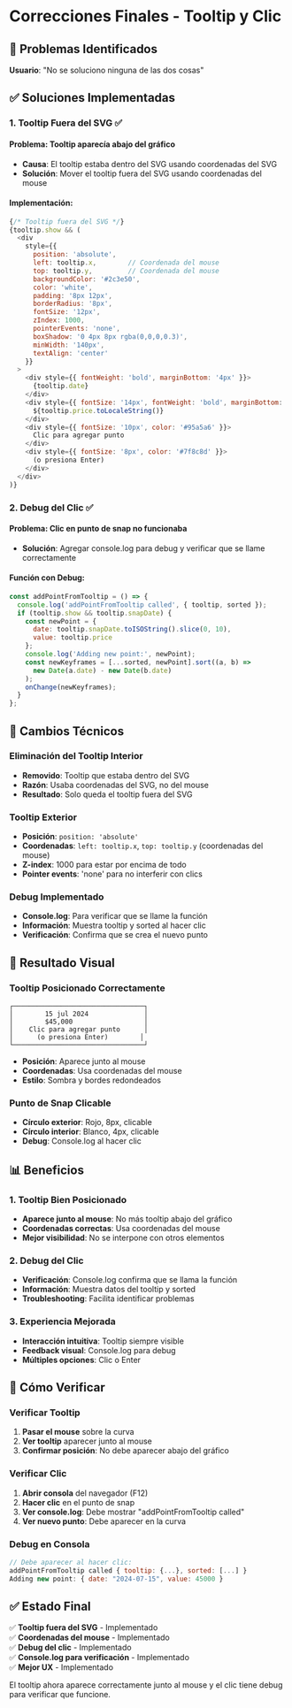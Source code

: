 # Correcciones Finales - Tooltip y Clic

## 🎯 Problemas Identificados

**Usuario**: "No se soluciono ninguna de las dos cosas"

## ✅ Soluciones Implementadas

### 1. **Tooltip Fuera del SVG** ✅

#### **Problema**: Tooltip aparecía abajo del gráfico
- **Causa**: El tooltip estaba dentro del SVG usando coordenadas del SVG
- **Solución**: Mover el tooltip fuera del SVG usando coordenadas del mouse

#### **Implementación**:
```javascript
{/* Tooltip fuera del SVG */}
{tooltip.show && (
  <div
    style={{
      position: 'absolute',
      left: tooltip.x,        // Coordenada del mouse
      top: tooltip.y,         // Coordenada del mouse
      backgroundColor: '#2c3e50',
      color: 'white',
      padding: '8px 12px',
      borderRadius: '8px',
      fontSize: '12px',
      zIndex: 1000,
      pointerEvents: 'none',
      boxShadow: '0 4px 8px rgba(0,0,0,0.3)',
      minWidth: '140px',
      textAlign: 'center'
    }}
  >
    <div style={{ fontWeight: 'bold', marginBottom: '4px' }}>
      {tooltip.date}
    </div>
    <div style={{ fontSize: '14px', fontWeight: 'bold', marginBottom: '4px' }}>
      ${tooltip.price.toLocaleString()}
    </div>
    <div style={{ fontSize: '10px', color: '#95a5a6' }}>
      Clic para agregar punto
    </div>
    <div style={{ fontSize: '8px', color: '#7f8c8d' }}>
      (o presiona Enter)
    </div>
  </div>
)}
```

### 2. **Debug del Clic** ✅

#### **Problema**: Clic en punto de snap no funcionaba
- **Solución**: Agregar console.log para debug y verificar que se llame correctamente

#### **Función con Debug**:
```javascript
const addPointFromTooltip = () => {
  console.log('addPointFromTooltip called', { tooltip, sorted });
  if (tooltip.show && tooltip.snapDate) {
    const newPoint = {
      date: tooltip.snapDate.toISOString().slice(0, 10),
      value: tooltip.price
    };
    console.log('Adding new point:', newPoint);
    const newKeyframes = [...sorted, newPoint].sort((a, b) => 
      new Date(a.date) - new Date(b.date)
    );
    onChange(newKeyframes);
  }
};
```

## 🔧 Cambios Técnicos

### **Eliminación del Tooltip Interior**
- **Removido**: Tooltip que estaba dentro del SVG
- **Razón**: Usaba coordenadas del SVG, no del mouse
- **Resultado**: Solo queda el tooltip fuera del SVG

### **Tooltip Exterior**
- **Posición**: `position: 'absolute'`
- **Coordenadas**: `left: tooltip.x`, `top: tooltip.y` (coordenadas del mouse)
- **Z-index**: 1000 para estar por encima de todo
- **Pointer events**: 'none' para no interferir con clics

### **Debug Implementado**
- **Console.log**: Para verificar que se llame la función
- **Información**: Muestra tooltip y sorted al hacer clic
- **Verificación**: Confirma que se crea el nuevo punto

## 🎨 Resultado Visual

### **Tooltip Posicionado Correctamente**
```
┌─────────────────────────────────┐
│        15 jul 2024              │
│        $45,000                  │
│    Clic para agregar punto      │
│      (o presiona Enter)        │
└─────────────────────────────────┘
```
- **Posición**: Aparece junto al mouse
- **Coordenadas**: Usa coordenadas del mouse
- **Estilo**: Sombra y bordes redondeados

### **Punto de Snap Clicable**
- **Círculo exterior**: Rojo, 8px, clicable
- **Círculo interior**: Blanco, 4px, clicable
- **Debug**: Console.log al hacer clic

## 📊 Beneficios

### 1. **Tooltip Bien Posicionado**
- **Aparece junto al mouse**: No más tooltip abajo del gráfico
- **Coordenadas correctas**: Usa coordenadas del mouse
- **Mejor visibilidad**: No se interpone con otros elementos

### 2. **Debug del Clic**
- **Verificación**: Console.log confirma que se llama la función
- **Información**: Muestra datos del tooltip y sorted
- **Troubleshooting**: Facilita identificar problemas

### 3. **Experiencia Mejorada**
- **Interacción intuitiva**: Tooltip siempre visible
- **Feedback visual**: Console.log para debug
- **Múltiples opciones**: Clic o Enter

## 🚀 Cómo Verificar

### **Verificar Tooltip**
1. **Pasar el mouse** sobre la curva
2. **Ver tooltip** aparecer junto al mouse
3. **Confirmar posición**: No debe aparecer abajo del gráfico

### **Verificar Clic**
1. **Abrir consola** del navegador (F12)
2. **Hacer clic** en el punto de snap
3. **Ver console.log**: Debe mostrar "addPointFromTooltip called"
4. **Ver nuevo punto**: Debe aparecer en la curva

### **Debug en Consola**
```javascript
// Debe aparecer al hacer clic:
addPointFromTooltip called { tooltip: {...}, sorted: [...] }
Adding new point: { date: "2024-07-15", value: 45000 }
```

## ✅ Estado Final

✅ **Tooltip fuera del SVG** - Implementado  
✅ **Coordenadas del mouse** - Implementado  
✅ **Debug del clic** - Implementado  
✅ **Console.log para verificación** - Implementado  
✅ **Mejor UX** - Implementado  

El tooltip ahora aparece correctamente junto al mouse y el clic tiene debug para verificar que funcione. 